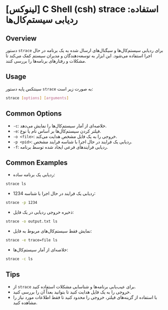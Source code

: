 # [لینوکس] C Shell (csh) strace استفاده: ردیابی سیستم‌کال‌ها

## Overview
دستور `strace` برای ردیابی سیستم‌کال‌ها و سیگنال‌های ارسال شده به یک برنامه در حال اجرا استفاده می‌شود. این ابزار به توسعه‌دهندگان و مدیران سیستم کمک می‌کند تا مشکلات و رفتارهای برنامه‌ها را بررسی کنند.

## Usage
سینتکس پایه دستور `strace` به صورت زیر است:

```bash
strace [options] [arguments]
```

## Common Options
- `-c`: خلاصه‌ای از آمار سیستم‌کال‌ها را نمایش می‌دهد.
- `-e`: فیلتر کردن سیستم‌کال‌ها بر اساس نام یا نوع.
- `-o <file>`: خروجی را به یک فایل مشخص هدایت می‌کند.
- `-p <pid>`: ردیابی یک فرایند در حال اجرا با شناسه فرایند مشخص.
- `-f`: ردیابی فرایندهای فرعی ایجاد شده توسط برنامه.

## Common Examples
- ردیابی یک برنامه ساده:
```bash
strace ls
```

- ردیابی یک فرایند در حال اجرا با شناسه 1234:
```bash
strace -p 1234
```

- ذخیره خروجی ردیابی در یک فایل:
```bash
strace -o output.txt ls
```

- نمایش فقط سیستم‌کال‌های مربوط به فایل:
```bash
strace -e trace=file ls
```

- خلاصه‌ای از آمار سیستم‌کال‌ها:
```bash
strace -c ls
```

## Tips
- از `strace` برای عیب‌یابی برنامه‌ها و شناسایی مشکلات استفاده کنید.
- خروجی را به یک فایل هدایت کنید تا بتوانید بعداً آن را بررسی کنید.
- با استفاده از گزینه‌های فیلتر، خروجی را محدود کنید تا فقط اطلاعات مورد نیاز را مشاهده کنید.